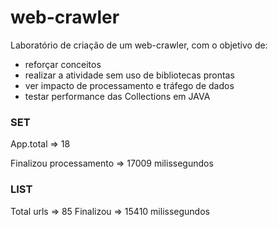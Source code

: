 # web-crawler

Laboratório de criação de um web-crawler, com o objetivo de:

- reforçar conceitos
- realizar a atividade sem uso de bibliotecas prontas
- ver impacto de processamento e tráfego de dados
- testar performance das Collections em JAVA

### SET ###

App.total => 18

Finalizou processamento => 17009 milissegundos

### LIST ###

Total urls => 85
Finalizou => 15410 milissegundos